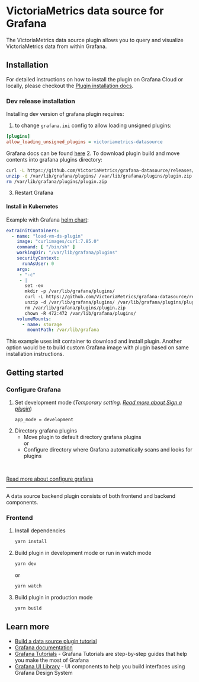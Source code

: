 # VictoriaMetrics data source for Grafana
The VictoriaMetrics data source plugin allows you to query and visualize VictoriaMetrics
data from within Grafana.

## Installation

For detailed instructions on how to install the plugin on Grafana Cloud or
locally, please checkout the [Plugin installation docs](https://grafana.com/docs/grafana/latest/plugins/installation/).

### Dev release installation

Installing dev version of grafana plugin requires:
1. to change `grafana.ini` config to allow loading unsigned plugins:
``` ini
[plugins]
allow_loading_unsigned_plugins = victoriametrics-datasource
```
Grafana docs can be found [here](https://grafana.com/docs/grafana/latest/setup-grafana/configure-grafana/#allow_loading_unsigned_plugins)
2. To download plugin build and move contents into grafana plugins directory:

``` bash
curl -L https://github.com/VictoriaMetrics/grafana-datasource/releases/download/v0.1.1/victoriametrics-datasource-v0.1.1.zip -o /var/lib/grafana/plugins/plugin.zip
unzip -d /var/lib/grafana/plugins/ /var/lib/grafana/plugins/plugin.zip
rm /var/lib/grafana/plugins/plugin.zip
```
3. Restart Grafana

#### Install in Kubernetes

Example with Grafana [helm chart](https://github.com/grafana/helm-charts/blob/main/charts/grafana/README.md):

``` yaml
extraInitContainers:
  - name: "load-vm-ds-plugin"
    image: "curlimages/curl:7.85.0"
    command: [ "/bin/sh" ]
    workingDir: "/var/lib/grafana/plugins"
    securityContext:
      runAsUser: 0
    args:
     - "-c"
     - |
       set -ex
       mkdir -p /var/lib/grafana/plugins/
       curl -L https://github.com/VictoriaMetrics/grafana-datasource/releases/download/v0.1.1/victoriametrics-datasource-v0.1.1.zip -o /var/lib/grafana/plugins/plugin.zip
       unzip -d /var/lib/grafana/plugins/ /var/lib/grafana/plugins/plugin.zip
       rm /var/lib/grafana/plugins/plugin.zip
       chown -R 472:472 /var/lib/grafana/plugins/
    volumeMounts:
      - name: storage
        mountPath: /var/lib/grafana
```

This example uses init container to download and install plugin.
Another option would be to build custom Grafana image with plugin based on same installation instructions.

## Getting started

### Configure Grafana

1. Set development mode
   (<i>Temporary setting. [Read more about Sign a plugin](https://grafana.com/docs/grafana/latest/developers/plugins/sign-a-plugin/)</i>)
   ```
   app_mode = development
   ```
2. Directory grafana plugins
   <br/>
   - Move plugin to default directory grafana plugins
   <br/>or
   - Configure directory where Grafana automatically scans and looks for plugins
<br/>

[Read more about configure grafana](https://grafana.com/docs/grafana/latest/setup-grafana/configure-grafana/)

----

A data source backend plugin consists of both frontend and backend components.

### Frontend

1. Install dependencies

   ```bash
   yarn install
   ```

2. Build plugin in development mode or run in watch mode

   ```bash
   yarn dev
   ```

   or

   ```bash
   yarn watch
   ```

3. Build plugin in production mode

   ```bash
   yarn build
   ```


## Learn more

- [Build a data source plugin tutorial](https://grafana.com/tutorials/build-a-data-source-plugin)
- [Grafana documentation](https://grafana.com/docs/)
- [Grafana Tutorials](https://grafana.com/tutorials/) - Grafana Tutorials are step-by-step guides that help you make the most of Grafana
- [Grafana UI Library](https://developers.grafana.com/ui) - UI components to help you build interfaces using Grafana Design System
